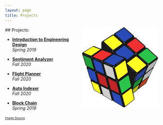 ```yaml
---
layout: page
title: Projects
---
```

<img align="right" src="/assets/rubik.jpeg" style="width:250px;"/>
## Projects:

* [**Introduction to Engineering Design**]({{site.baseurl}}/knw/) <br>
    *Spring 2019*

* [**Sentiment Analyzer**]({{site.baseurl}}/sentimentAnalysis/) <br>
    *Fall 2020*

* [**Flight Planner**]({{site.baseurl}}/flightPlan/) <br>
    *Fall 2020*    

* [**Auto Indexer**]({{site.baseurl}}/autoIndex/) <br>
   *Fall 2020*

* [**Block Chain**]({{site.baseurl}}/blockChainNetwork/) <br>
    *Spring 2019*

<font size="1"><a href="https://www.indiamart.com/proddetail/rubiks-cube-training-services-21285889797.html">Image Source</a></font>
